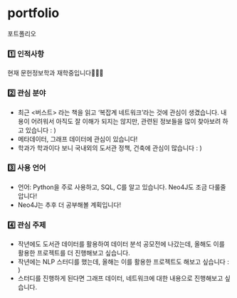 # portfolio
포트폴리오
### 1️⃣ 인적사항

현재 문헌정보학과 재학중입니다👩🏻‍💻 

### 2️⃣ 관심 분야

- 최근 <버스트> 라는 책을 읽고 ‘복잡계 네트워크’라는 것에 관심이 생겼습니다. 내용이 어려워서 아직도 잘 이해가 되지는 않지만, 관련된 정보들을 많이 찾아보려 하고 있습니다 : )
- 메타데이터, 그래프 데이터에 관심이 있습니다!
- 학과가 학과이다 보니 국내외의 도서관 정책, 건축에 관심이 많습니다 : )

### 3️⃣  사용 언어

- 언어: Python을 주로 사용하고, SQL, C를 알고 있습니다. Neo4J도 조금 다룰줄 압니다!
- Neo4J는 추후 더 공부해볼 계획입니다!

### 4️⃣ 관심 주제

- 작년에도 도서관 데이터를 활용하여 데이터 분석 공모전에 나갔는데, 올해도 이를 활용한 프로젝트를 더 진행해보고 싶습니다.
- 작년에는 NLP 스터디를 했는데, 올해는 이를 활용한 프로젝트도 해보고 싶습니다 : )
- 스터디를 진행하게 된다면 그래프 데이터, 네트워크에 대한 내용으로 진행해보고 싶습니다.

